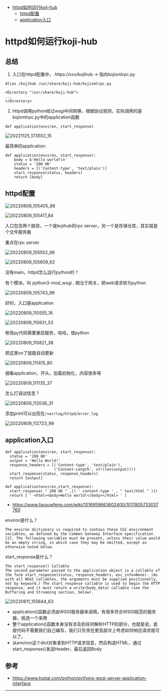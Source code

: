 <!-- MDTOC maxdepth:6 firsth1:1 numbering:0 flatten:0 bullets:1 updateOnSave:1 -->

- [httpd如何运行koji-hub](#httpd如何运行koji-hub)   
   - [httpd配置](#httpd配置)   
   - [application入口](#application入口)   

<!-- /MDTOC -->
# httpd如何运行koji-hub



## 总结

1. 入口在httpd配置中， https://xxx/kojihub -> 指向kojixmlrpc.py

```
Alias /kojihub /usr/share/koji-hub/kojixmlrpc.py

<Directory "/usr/share/koji-hub">
...
</Directory>
```

2. httpd调用python经过wsgi中间转换，根据协议规则，实际调用的是kojixmlrpc.py中的application函数

```
def application(environ, start_response)
```

![20221125_173502_15](image/20221125_173502_15.png)

最简单的application:

```
def application(environ, start_response):
    body = b'Hello world!\n'
    status = '200 OK'
    headers = [('Content-type', 'text/plain')]
    start_response(status, headers)
    return [body]
```


## httpd配置

![20220809_105405_98](image/20220809_105405_98.png)

![20220809_105417_84](image/20220809_105417_84.png)

入口包含两个路径，一个是kojihub的rpc server，另一个是存储仓库，其实就是个文件服务器

重点在rpc server

![20220809_105552_66](image/20220809_105552_66.png)

![20220809_105609_62](image/20220809_105609_62.png)

没有main，httpd怎么运行python的？

有个模块，叫 python3-mod_wsgi , 相当于网关，把web请求转为python


![20220809_105743_96](image/20220809_105743_96.png)

好的，入口是application

![20220809_110555_16](image/20220809_110555_16.png)

![20220809_110831_53](image/20220809_110831_53.png)

修改py代码需要重启服务，哈哈，很python

![20220809_110821_38](image/20220809_110821_38.png)

把这里on了就能自动更新

![20220809_111415_80](image/20220809_111415_80.png)

细看application，开头，加载初始化，内容很多呀

![20220809_111135_37](image/20220809_111135_37.png)

怎么打调试信息？

![20220809_112036_31](image/20220809_112036_31.png)

添加print可以出现在```/var/log/httpd/error_log```

![20220809_112723_99](image/20220809_112723_99.png)


## application入口

```
def application(environ, start_response):  
  status = '200 OK'   
  output = 'Hello World!'  
  response_headers = [('Content-type', 'text/plain'),  
                      ('Content-Length', str(len(output)))]  
  start_response(status, response_headers)  
  return [output]  
```

```
def application(environ,start_response):
  start_response( " 200 OK " ,[( ' content-type ' , " text/html " )])
  return [ ' <html><body>Hello world!</body></html> ' ]
```


* <https://www.liaoxuefeng.com/wiki/1016959663602400/1017805733037760>

environ是什么？

```
The environ dictionary is required to contain these CGI environment variables, as defined by the Common Gateway Interface specification [2]. The following variables must be present, unless their value would be an empty string, in which case they may be omitted, except as otherwise noted below.
```


start_response是什么？

```
The start_response() Callable
The second parameter passed to the application object is a callable of the form start_response(status, response_headers, exc_info=None). (As with all WSGI callables, the arguments must be supplied positionally, not by keyword.) The start_response callable is used to begin the HTTP response, and it must return a write(body_data) callable (see the Buffering and Streaming section, below).
```

![20220811_155844_63](image/20220811_155844_63.png)

* application()函数必须由WSGI服务器来调用。有很多符合WSGI规范的服务器，挑选一个来用
* 整个application()函数本身没有涉及到任何解析HTTP的部分，也就是说，底层代码不需要我们自己编写，我们只负责在更高层次上考虑如何响应请求就可以了。
* 从environ这个dict对象拿到HTTP请求信息，然后构造HTML，通过start_response()发送Header，最后返回Body





## 参考

* <https://www.toptal.com/python/pythons-wsgi-server-application-interface>










---
